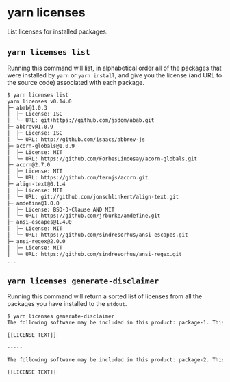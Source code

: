 # yarn licenses

List licenses for installed packages.

## `yarn licenses list`

Running this command will list, in alphabetical order all of the packages that
were installed by `yarn` or `yarn install`, and give you the license (and URL
to the source code) associated with each package.

```bash
$ yarn licenses list
yarn licenses v0.14.0
├─ abab@1.0.3
│  ├─ License: ISC
│  └─ URL: git+https://github.com/jsdom/abab.git
├─ abbrev@1.0.9
│  ├─ License: ISC
│  └─ URL: http://github.com/isaacs/abbrev-js
├─ acorn-globals@1.0.9
│  ├─ License: MIT
│  └─ URL: https://github.com/ForbesLindesay/acorn-globals.git
├─ acorn@2.7.0
│  ├─ License: MIT
│  └─ URL: https://github.com/ternjs/acorn.git
├─ align-text@0.1.4
│  ├─ License: MIT
│  └─ URL: git://github.com/jonschlinkert/align-text.git
├─ amdefine@1.0.0
│  ├─ License: BSD-3-Clause AND MIT
│  └─ URL: https://github.com/jrburke/amdefine.git
├─ ansi-escapes@1.4.0
│  ├─ License: MIT
│  └─ URL: https://github.com/sindresorhus/ansi-escapes.git
├─ ansi-regex@2.0.0
│  ├─ License: MIT
│  └─ URL: https://github.com/sindresorhus/ansi-regex.git
...
```

## `yarn licenses generate-disclaimer`

Running this command will return a sorted list of licenses from all the
packages you have installed to the `stdout`.

```bash
$ yarn licenses generate-disclaimer
The following software may be included in this product: package-1. This software contains the following license and notice below:

[[LICENSE TEXT]]

-----

The following software may be included in this product: package-2. This software contains the following license and notice below:

[[LICENSE TEXT]]
```
